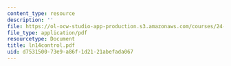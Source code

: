 ```yaml
---
content_type: resource
description: ''
file: https://ol-ocw-studio-app-production.s3.amazonaws.com/courses/24-951-introduction-to-syntax-fall-2003/d753150073e9a86f1d2121abefada067_ln14control.pdf
file_type: application/pdf
resourcetype: Document
title: ln14control.pdf
uid: d7531500-73e9-a86f-1d21-21abefada067
---
```

